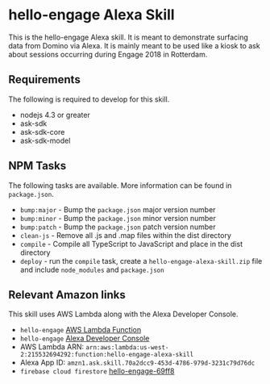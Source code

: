 # hello-engage Alexa Skill

This is the hello-engage Alexa skill. It is meant to demonstrate surfacing data from Domino via Alexa. It is mainly meant to be used like a kiosk to ask about sessions occurring during Engage 2018 in Rotterdam.

## Requirements

The following is required to develop for this skill.

* nodejs 4.3 or greater
* ask-sdk
* ask-sdk-core
* ask-sdk-model

## NPM Tasks

The following tasks are available. More information can be found in `package.json`.

* `bump:major` - Bump the `package.json` major version number
* `bump:minor` - Bump the `package.json` minor version number
* `bump:patch` - Bump the `package.json` patch version number
* `clean-js` - Remove all .js and .map files within the dist directory
* `compile` - Compile all TypeScript to JavaScript and place in the dist directory
* `deploy` - run the `compile` task, create a `hello-engage-alexa-skill.zip` file and include `node_modules` and `package.json`

## Relevant Amazon links

This skill uses AWS Lambda along with the Alexa Developer Console.

* `hello-engage` [AWS Lambda Function](https://us-west-2.console.aws.amazon.com/lambda/home?region=us-west-2#/functions/hello-engage-alexa-skill?tab=graph)
* `hello-engage` [Alexa Developer Console](https://developer.amazon.com/alexa/console/ask/build/custom/amzn1.ask.skill.70a2dcc9-453d-4786-979d-3231c79d76dc/development/en_US/dashboard)
* AWS Lambda ARN: `arn:aws:lambda:us-west-2:215532694292:function:hello-engage-alexa-skill`
* Alexa App ID: `amzn1.ask.skill.70a2dcc9-453d-4786-979d-3231c79d76dc`
* `firebase cloud firestore` [hello-engage-69ff8](https://console.firebase.google.com/u/1/project/hello-engage-69ff8/overview)
